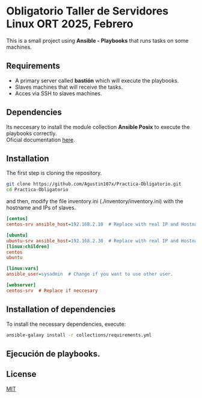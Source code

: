 #  Obligatorio Taller de Servidores Linux ORT 2025, Febrero

This is a small project using **Ansible - Playbooks** that runs tasks on some machines.

## Requirements

- A primary server called **bastión** which will execute the playbooks.
- Slaves machines that will receive the tasks.
- Acces via SSH to slaves machines. 

## Dependencies

Its neccesary to install the module collection **Ansible Posix** to execute the playbooks correctly.    
Oficial documentation [here](https://docs.ansible.com/ansible/latest/collections/ansible/posix/index.html).

## Installation

The first step is cloning the repository.

```bash
git clone https://github.com/Agustin107x/Practica-Obligatorio.git
cd Practica-Obligatorio
```

and then, modify the file inventory.ini (./inventory/inventory.ini) with the hostname and IPs of slaves.

```ini
[centos]
centos-srv ansible_host=192.168.2.10  # Replace with real IP and Hostname 

[ubuntu]
ubuntu-srv ansible_host=192.168.2.30  # Replace with real IP and Hostname 
[linux:children]
centos
ubuntu

[linux:vars]
ansible_user=sysadmin  # Change if you want to use other user.

[webserver]
centos-srv  # Replace if neccesary
```

## Installation of dependencies
To install the necessary dependencies, execute:

```bash
ansible-galaxy install -r collections/requirements.yml
```

## Ejecución de playbooks.

## License

[MIT](https://choosealicense.com/licenses/mit/)
